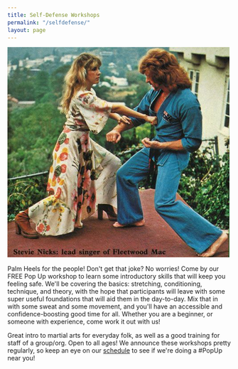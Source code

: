 ```yaml
---
title: Self-Defense Workshops
permalink: "/selfdefense/"
layout: page
---
```


![Pop Gym Self-Defense Workshop](/assets/stevie.jpg)

Palm Heels for the people! Don't get that joke? No worries! Come by our FREE Pop Up workshop to learn some introductory skills that will keep you feeling safe. We'll be covering the basics: stretching, conditioning, technique, and theory, with the hope that participants will leave with some super useful foundations that will aid them in the day-to-day. Mix that in with some sweat and some movement, and you'll have an accessible and confidence-boosting good time for all. Whether you are a beginner, or someone with experience, come work it out with us!

Great intro to martial arts for everyday folk, as well as a good training for staff of a group/org. Open to all ages! We announce these workshops pretty regularly, so keep an eye on our [schedule](schedule.md) to see if we're doing a #PopUp near you!

